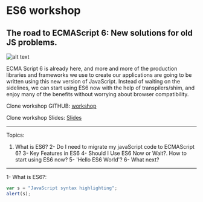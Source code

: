 # ES6 workshop
## The road to ECMAScript 6: New solutions for old JS problems.

![alt text](https://farm8.staticflickr.com/7306/16407404782_8b9c57eab3_m.jpg "Logo Title Text 1")

ECMA Script 6 is already here, and more and more of the production libraries and frameworks we use to create our applications are going to be written using this new version of JavaScript. Instead of waiting on the sidelines, we can start using ES6 now with the help of transpilers/shim, and enjoy many of the benefits without worrying about browser compatibility.

Clone workshop GITHUB:
[workshop](https://github.com/sirwilliam/ES6_workshop.git)

Clone workshop Slides:
[Slides](https://www.google.com)

----

Topics:

1. What is ES6? 
2- Do I need to migrate my javaScript code to ECMAScript 6?
3- Key Features in ES6
4- Should I Use ES6 Now or Wait?. How to start using ES6 now?
5- 'Hello ES6 World'?
6- What next?

----
1- What is ES6?: 

```javascript
var s = "JavaScript syntax highlighting";
alert(s);
```


